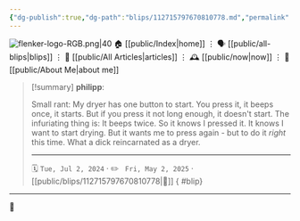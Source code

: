 ```yaml
---
{"dg-publish":true,"dg-path":"blips/112715797670810778.md","permalink":"/blips/112715797670810778/","title":"philipp on mastodon @ 2024-07-02"}
---
```



<div class="transclusion internal-embed is-loaded"><div class="markdown-embed">




![flenker-logo-RGB.png|40](/img/user/attachments/flenker-logo-RGB.png)
🏠 [[public/Index\|home]]  ⋮ 🗣️ [[public/all-blips\|blips]] ⋮  📝 [[public/All Articles\|articles]]  ⋮ 🕰️ [[public/now\|now]] ⋮ 🪪 [[public/About Me\|about me]]


</div></div>


> [!summary] **philipp**:
>
> Small rant: My dryer has one button to start. You press it, it beeps once, it starts.
> But if you press it not long enough, it doesn't start.
> The infuriating thing is: It beeps twice. So it knows I pressed it. It knows I want to start drying. But it wants me to press again - but to do it _right_ this time.
> What a dick reincarnated as a dryer.
> - - -
>
> 🗓️ <code>Tue, Jul 2, 2024</code>  · ✏️ <code> Fri, May 2, 2025</code>  · [[public/blips/112715797670810778\|🔗]]
{ #blip}


- - -

 👾
